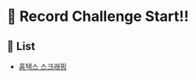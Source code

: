 # :loudspeaker: Record Challenge Start!!

## :triangular_flag_on_post: List
- [홈택스 스크래핑](https://github.com/ungseokchoi/feed/blob/master/issues/homeTax/홈택스_스크래핑.md)

